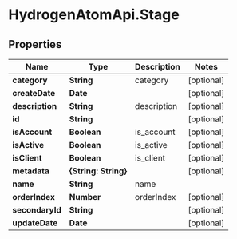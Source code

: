 # HydrogenAtomApi.Stage

## Properties
Name | Type | Description | Notes
------------ | ------------- | ------------- | -------------
**category** | **String** | category | [optional] 
**createDate** | **Date** |  | [optional] 
**description** | **String** | description | [optional] 
**id** | **String** |  | [optional] 
**isAccount** | **Boolean** | is_account | [optional] 
**isActive** | **Boolean** | is_active | [optional] 
**isClient** | **Boolean** | is_client | [optional] 
**metadata** | **{String: String}** |  | [optional] 
**name** | **String** | name | 
**orderIndex** | **Number** | orderIndex | [optional] 
**secondaryId** | **String** |  | [optional] 
**updateDate** | **Date** |  | [optional] 


